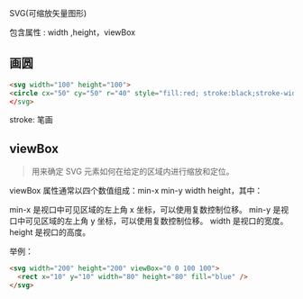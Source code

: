 SVG(可缩放矢量图形)

包含属性 : width ,height，viewBox

## 画圆

```html
<svg width="100" height="100">
<circle cx="50" cy="50" r="40" style="fill:red; stroke:black;stroke-width: 3;"
</svg>
```
stroke: 笔画

## viewBox

> 用来确定 SVG 元素如何在给定的区域内进行缩放和定位。

viewBox 属性通常以四个数值组成：min-x min-y width height，其中：

min-x 是视口中可见区域的左上角 x 坐标，可以使用复数控制位移。
min-y 是视口中可见区域的左上角 y 坐标，可以使用复数控制位移。
width 是视口的宽度。
height 是视口的高度。

举例：

```html
<svg width="200" height="200" viewBox="0 0 100 100">
  <rect x="10" y="10" width="80" height="80" fill="blue" />
</svg>

```